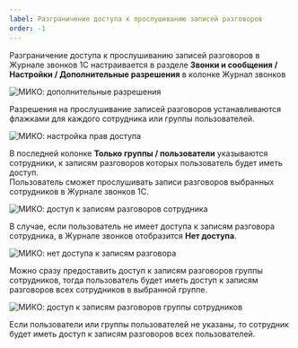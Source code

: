 ```yaml
---
label: Разграничение доступа к прослушиванию записей разговоров
order: -1
---
```

Разграничение доступа к прослушиванию записей разговоров в Журнале звонков 1C настраивается в разделе **Звонки и сообщения / Настройки / Дополнительные разрешения** в колонке Журнал звонков

<img class="miko-shadow img-zoomable"  
src="/assets/root-guides/access-rights/access-rights_1.png"
data-original="/assets/root-guides/access-rights/access-rights_1.png"
srcset="/assets/root-guides/access-rights/access-rights_1_prev.png 1x, /assets/root-guides/access-rights/access-rights_1.png 2x"
alt="МИКО: дополнительные разрешения"
/>

Разрешения на прослушивание записей разговоров устанавливаются флажками для каждого сотрудника или группы пользователей.

<img class="miko-shadow img-zoomable"  
src="/assets/root-guides/access-rights/access-rights_5.png"
data-original="/assets/root-guides/access-rights/access-rights_5.png"
srcset="/assets/root-guides/access-rights/access-rights_5_prev.png 1x, /assets/root-guides/access-rights/access-rights_5.png 2x"
alt="МИКО: настройка прав доступа"
/>

В последней колонке **Только группы / пользователи** указываются сотрудники, к записям разговоров которых пользователь будет иметь доступ.<br>
Пользователь сможет прослушивать записи разговоров выбранных сотрудников в Журнале звонков 1С.

<img class="miko-shadow img-zoomable"  
src="/assets/root-guides/access-rights/access-rights_7.png"
data-original="/assets/root-guides/access-rights/access-rights_7.png"
srcset="/assets/root-guides/access-rights/access-rights_7_prev.png 1x, /assets/root-guides/access-rights/access-rights_7.png 2x"
alt="МИКО: доступ к записям разговоров сотрудника"
/>

В случае, если пользователь не имеет доступа к записям разговора сотрудника, в Журнале звонков отобразится **Нет доступа**.

<img class="miko-shadow img-zoomable"  
src="/assets/root-guides/access-rights/access-rights_9.png"
data-original="/assets/root-guides/access-rights/access-rights_9.png"
srcset="/assets/root-guides/access-rights/access-rights_9_prev.png 1x, /assets/root-guides/access-rights/access-rights_9.png 2x"
alt="МИКО: нет доступа к записям разговора"
/>

Можно сразу предоставить доступ к записям разговоров группы сотрудников, тогда пользователь будет иметь доступ к записям разговоров всех сотрудников в выбранной группе.

<img class="miko-shadow img-zoomable"  
src="/assets/root-guides/access-rights/access-rights_6.png"
data-original="/assets/root-guides/access-rights/access-rights_6.png"
srcset="/assets/root-guides/access-rights/access-rights_6_prev.png 1x, /assets/root-guides/access-rights/access-rights_6.png 2x"
alt="МИКО: доступ к записям разговоров группы сотрудников"
/>

Если пользователи или группы пользователей не указаны, то сотрудник будет иметь доступ к записям разговоров всех пользователей.
